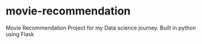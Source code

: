 # movie-recommendation
Movie Recommendation Project for my Data science journey. Built in python using Flask
